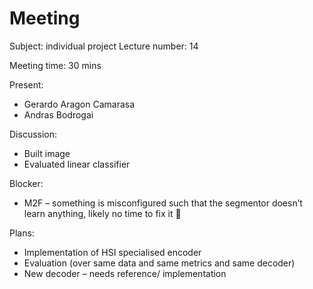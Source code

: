 # Meeting

Subject: individual project
Lecture number: 14

Meeting time: 30 mins

Present: 
- Gerardo Aragon Camarasa
- Andras Bodrogai

Discussion: 
- Built image
- Evaluated linear classifier

Blocker:
- M2F – something is misconfigured such that the segmentor doesn’t learn anything, likely no time to fix it 🥲


Plans:
- Implementation of HSI specialised encoder
- Evaluation (over same data and same metrics and same decoder)
- New decoder – needs reference/ implementation
